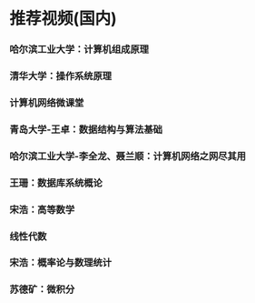 <script setup>
import CustomLink from '../.vitepress/components/CustomLink.vue'
</script>

# 推荐视频(国内)

### 哈尔滨工业大学：计算机组成原理

<CustomLink href='https://b23.tv/bhDbBFh' title='计算机组成原理'/>

### 清华大学：操作系统原理

<CustomLink href='https://b23.tv/x2qfagX' title='操作系统原理'/>

### 计算机网络微课堂

<CustomLink href='https://b23.tv/5eelm2w' title='计算机网络微课堂'/>

### 青岛大学-王卓：数据结构与算法基础

<CustomLink href='https://b23.tv/sw7tS7a' title='数据结构与算法基础'/>

### 哈尔滨工业大学-李全龙、聂兰顺：计算机网络之网尽其用

<CustomLink href='https://b23.tv/upsXVJf' title='计算机网络之网尽其用'/>

### 王珊：数据库系统概论

<CustomLink href='https://b23.tv/taubULx' title='数据库系统概论'/>

### 宋浩：高等数学

<CustomLink href='https://b23.tv/GIIItrl' title='高等数学'/>

### 线性代数

<CustomLink href='https://b23.tv/1FEBs5g' title='线性代数 '/>

### 宋浩：概率论与数理统计

<CustomLink href='https://b23.tv/gjXJsSA' title='概率论与数理统计'/>

### 苏德矿：微积分

<CustomLink href='https://b23.tv/9w8wM0j' title='微积分'/>
